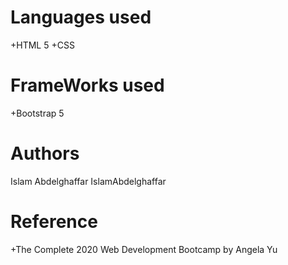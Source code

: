 # Languages used 
+HTML 5 
+CSS
# FrameWorks used
+Bootstrap 5

# Authors
Islam Abdelghaffar IslamAbdelghaffar

# Reference
+The Complete 2020 Web Development Bootcamp by Angela Yu
